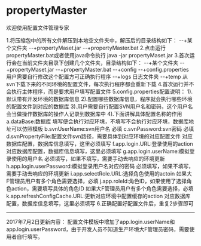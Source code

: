 # propertyMaster
欢迎使用配置文件管理专家

1.将压缩包中的所有文件解压到本地空文件夹中，解压后的目录结构如下：
			--+某个文件夹
				--+propertyMaset.jar
				--+propertyMaster.bat
2.点击运行propertyMaster.bat或者使用java命令执行 java -jar propertyMaset.jar
3.首次运行会在当前文件夹目录下创建几个文件夹，目录结构如下：
			--+某个文件夹
				--+propertyMaset.jar
				--+propertyMaster.bat
				--+config
					--+config.properties		用户需要自行修改这个配置方可正确执行程序
				--+logs		日志文件夹
				--+temp		从svn下载下来的不同环境的配置文件，每次执行程序都会重新下载
4.首次运行并不会执行主体程序，而是要求用户填写配置文件
5.config.properties配置说明：
		1).默认带有开发环境的数据库信息
		2).配置哪些数据库信息，程序就会执行哪些环境的配置文件到对应的数据库
		3).用户需要自行配置SVN用户名和密码，这个用户名会当做操作数据库的操作人记录到数据库中
		4).下面讲解具体配置名称的作用
				a.dataBase:数据库		填写便会执行对应环境，不填写不会执行对应环境，数据库地址可以仿照模板
				b.svnUserName:svn用户名		必填
				c.svnPassword:svn密码		必填
				d.svnPropertyFile:配置文件svn路径，需要具体到对应环境的对应配置文件		对应数据库配置，数据库信息填写，这里必须填写
				f.app.login.URL:登录使用的action		对应数据库配置，数据库信息填写，这里必须填写
				g.app.login.userName:模拟登录使用的用户名		必须填写，如果不填写，需要手动去响应的环境更新
				h.app.login.userPassword:模拟登录用户名对应的密码		必须填写，如果不填写，需要手动去响应的环境更新
				i.app.selectRole.URL:选择角色使用的actoin		如果大F管理员用户有多个角色需要选择，必填
				j.app.roleId:角色ID，如果使用了选择角色action，需要填写具体的角色ID		如果大F管理员用户有多个角色需要选择，必填
				k.app.refreshConfigCache.URL:更新对应环境中配置缓存的action		对应数据库配置，数据库信息填写，这里必须填写
6.正确配置好配置文件后，重复2步骤即可

-------------------------------------------------------------------------------------------------------------------------------------
2017年7月2日更新内容：
配置文件模板中增加了app.login.userName和app.login.userPassword，由于开发人员不知道生产环境大F管理员密码，需要使用者自行填写。
